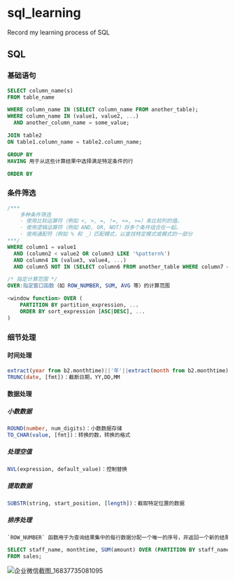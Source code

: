 # sql_learning
Record my learning process of SQL


## SQL

### 基础语句

```sql
SELECT column_name(s)
FROM table_name

WHERE column_name IN (SELECT column_name FROM another_table);
WHERE column_name IN (value1, value2, ...)
  AND another_column_name = some_value;

JOIN table2
ON table1.column_name = table2.column_name;

GROUP BY
HAVING 用于从这些计算结果中选择满足特定条件的行

ORDER BY
```



### 条件筛选

```sql
/***
	多种条件筛选 
	· 使用比较运算符（例如 <, >, =, !=, <=, >=）来比较列的值。
	· 使用逻辑运算符（例如 AND, OR, NOT）将多个条件组合在一起。
	· 使用通配符（例如 % 和 _）匹配模式，以查找特定模式或模式的一部分
***/
WHERE column1 = value1
  AND (column2 < value2 OR column3 LIKE '%pattern%')
  AND column4 IN (value3, value4, ...)
  AND column5 NOT IN (SELECT column6 FROM another_table WHERE column7 = value5);
```

```sql
/* 指定计算范围 */
OVER:指定窗口函数（如 ROW_NUMBER, SUM, AVG 等）的计算范围

<window function> OVER (
    PARTITION BY partition_expression, ...
    ORDER BY sort_expression [ASC|DESC], ...
)
```



### 细节处理

#### 时间处理

```sql
extract(year from b2.monthtime)||'年'||extract(month from b2.monthtime)||'月' optime：日期，optime最后一次，放置重复
TRUNC(date, [fmt])：截断日期，YY,DD,MM
```

#### 数据处理

##### 小数数据

```sql
ROUND(number, num_digits)：小数数据存储
TO_CHAR(value, [fmt])：转换的数，转换的格式
```

##### 处理空值

```sql
NVL(expression, default_value)：控制替换
```

##### 提取数据

```sql
SUBSTR(string, start_position, [length])：截取特定位置的数据
```

##### 排序处理

```sql
`ROW_NUMBER` 函数用于为查询结果集中的每行数据分配一个唯一的序号，并返回一个新的结果集。

SELECT staff_name, monthtime, SUM(amount) OVER (PARTITION BY staff_name ORDER BY monthtime) as sales_total 
FROM sales;
```


![企业微信截图_16837735081095](https://github.com/Kerchhhhh/sql_learning/assets/64466119/f0ee7bcf-d354-4917-9568-fd81ee74e068)
